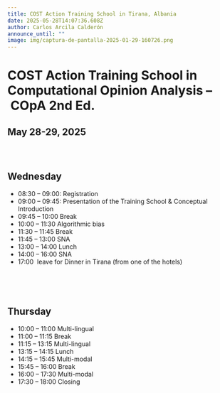 ```yaml
---
title: COST Action Training School in Tirana, Albania
date: 2025-05-28T14:07:36.608Z
author: Carlos Arcila Calderón
announce_until: ""
image: img/captura-de-pantalla-2025-01-29-160726.png
---
```

# **COST Action Training School in Computational Opinion Analysis – COpA** 2nd Ed.

## **May 28-29, 2025** 

##  

 ﻿

## Wednesday

* 08:30 – 09:00: Registration 
* 09:00 – 09:45: Presentation of the Training School & Conceptual Introduction
* 09:45 – 10:00 Break
* 10:00 – 11:30 Algorithmic bias
* 11:30 – 11:45 Break
* 11:45 – 13:00 SNA
* 13:00 – 14:00 Lunch
* 14:00 – 16:00 SNA
* 17:00  leave for Dinner in Tirana (from one of the hotels)

 ﻿

 ﻿

## Thursday

* 10:00 – 11:00 Multi-lingual
* 11:00 – 11:15 Break
* 11:15 – 13:15 Multi-lingual
* 13:15 – 14:15 Lunch
* 14:15 – 15:45 Multi-modal
* 15:45 – 16:00 Break
* 16:00 – 17:30 Multi-modal
* 17:30 – 18:00 Closing
